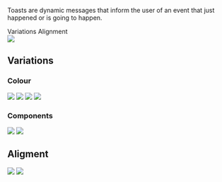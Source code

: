 <Row >
    <Column cols={8}>
    <p>Toasts are dynamic messages that inform the user of an event that just happened or is going to happen.</p>
    </Column> 
</Row>

<div>
    <AnchorLink to="variations" offset={210}>
        Variations
    </AnchorLink>
    <AnchorLink to="alignment" offset={210}>
        Alignment
    </AnchorLink>
</div>

<Row >
    <Column cols={8}>
        <img src="../_img/toast--1.png" />
    </Column> 
</Row>

<Anchor idToScrollTo="variations"><h2>Variations</h2></Anchor>
<h3>Colour</h3>
<Row >
    <Column cols={6}>
        <img src="../_img/toast--2.png" />
    </Column> 
    <Column cols={6}>
        <img src="../_img/toast--3.png" />
    </Column> 
</Row>
<Row >
    <Column cols={6}>
        <img src="../_img/toast--4.png" />
    </Column> 
    <Column cols={6}>
        <img src="../_img/toast--5.png" />
    </Column> 
</Row>

<h3>Components</h3>
<Row >
    <Column cols={6}>
        <img src="../_img/toast--6.png" />
    </Column> 
    <Column cols={6}>
        <img src="../_img/toast--7.png" />
    </Column> 
</Row>

<Anchor idToScrollTo="alignment"><h2>Aligment</h2></Anchor>
<Row >
    <Column cols={6}>
        <img src="../_img/toast--8.png" />
    </Column> 
    <Column cols={6}>
        <img src="../_img/toast--9.png" />
    </Column> 
</Row>